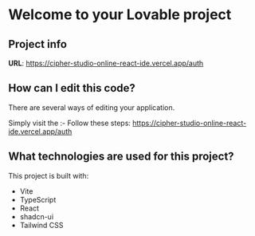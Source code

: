 # Welcome to your Lovable project

## Project info

**URL**: https://cipher-studio-online-react-ide.vercel.app/auth

## How can I edit this code?

There are several ways of editing your application.

Simply visit the :- 
Follow these steps: https://cipher-studio-online-react-ide.vercel.app/auth

## What technologies are used for this project?

This project is built with:

- Vite
- TypeScript
- React
- shadcn-ui
- Tailwind CSS


